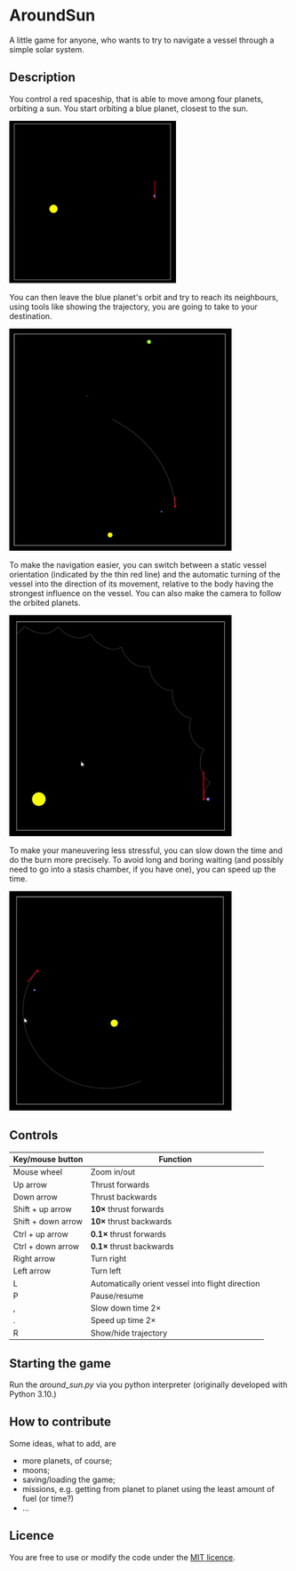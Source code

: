 # AroundSun

A little game for anyone, who wants to try to navigate a vessel through a simple solar system.


## Description
You control a red spaceship, that is able to move among four planets, orbiting a sun. You start orbiting a blue planet, closest to the sun. 

<img src=./assets/start.png width="300">

You can then leave the blue planet's orbit and try to reach its neighbours, using tools like showing the trajectory, you are going to take to your destination.

<img src=./assets/going_to_other_planets.png width="400">

To make the navigation easier, you can switch between a static vessel orientation (indicated by the thin red line) and the automatic turning of the vessel into the direction of its movement, relative to the body having the strongest influence on the vessel. You can also make the camera to follow the orbited planets.

<img src=./assets/navigation_and_tracking.gif width="400">


To make your maneuvering less stressful, you can slow down the time and do the burn more precisely. To avoid long and boring waiting (and possibly need to go into a stasis chamber, if you have one), you can speed up the time.  

<img src=./assets/speeding_up_time.gif width="400">

## Controls  

| Key/mouse button | Function |
|-----|----|
| Mouse wheel | Zoom in/out |
| Up arrow | Thrust forwards |
| Down arrow | Thrust backwards |
| Shift + up arrow | **10×** thrust forwards |
| Shift + down arrow | **10×** thrust backwards |
| Ctrl + up arrow | **0.1×** thrust forwards |
| Ctrl + down arrow | **0.1×** thrust backwards |
| Right arrow | Turn right |
| Left arrow | Turn left |
| L | Automatically orient vessel into flight direction |
| P | Pause/resume |
| , | Slow down time 2×|
| . | Speed up time 2× |
| R | Show/hide trajectory |


## Starting the game
Run the *around_sun.py* via you python interpreter (originally developed with Python 3.10.)

## How to contribute
Some ideas, what to add, are
- more planets, of course;
- moons;
- saving/loading the game;
- missions, e.g. getting from planet to planet using the least amount of fuel (or time?)
- ...

## Licence
You are free to use or modify the code under the [MIT licence](./LICENCE).